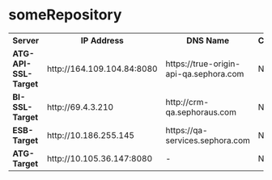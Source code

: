 # someRepository

<table>
  <tr>
    <th>Server</th>
    <th>IP Address</th> 
    <th>DNS Name</th>
    <th>Comments</th>
  </tr>
  <tr>
    <td><strong>ATG-API-SSL-Target</strong></td>
    <td>http://164.109.104.84:8080</td>
    <td>https://true-origin-api-qa.sephora.com</td>
    <td> None </td>
  </tr> 
   <tr>
    <td><strong>BI-SSL-Target</strong></td>
    <td>http://69.4.3.210</td>
    <td>http://crm-qa.sephoraus.com</td>
    <td> None </td>
  </tr> 
  <tr>
    <td><strong>ESB-Target</strong></td>
    <td>http://10.186.255.145</td>
    <td>https://qa-services.sephora.com</td>
    <td> None </td>
  </tr> 
  <tr>
    <td><strong>ATG-Target</strong></td>
    <td>http://10.105.36.147:8080</td>
    <td>-</td>
    <td> None </td>
  </tr> 
</table>
